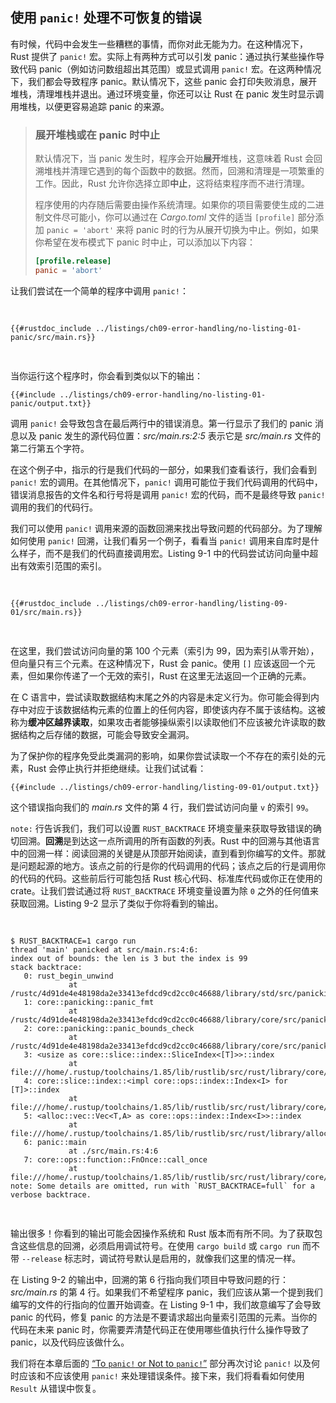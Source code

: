 ## 使用 `panic!` 处理不可恢复的错误

有时候，代码中会发生一些糟糕的事情，而你对此无能为力。在这种情况下，Rust 提供了 `panic!` 宏。实际上有两种方式可以引发 panic：通过执行某些操作导致代码 panic（例如访问数组超出其范围）或显式调用 `panic!` 宏。在这两种情况下，我们都会导致程序 panic。默认情况下，这些 panic 会打印失败消息，展开堆栈，清理堆栈并退出。通过环境变量，你还可以让 Rust 在 panic 发生时显示调用堆栈，以便更容易追踪 panic 的来源。

> ### 展开堆栈或在 panic 时中止
>
> 默认情况下，当 panic 发生时，程序会开始**展开**堆栈，这意味着 Rust 会回溯堆栈并清理它遇到的每个函数中的数据。然而，回溯和清理是一项繁重的工作。因此，Rust 允许你选择立即**中止**，这将结束程序而不进行清理。
>
> 程序使用的内存随后需要由操作系统清理。如果你的项目需要使生成的二进制文件尽可能小，你可以通过在 _Cargo.toml_ 文件的适当 `[profile]` 部分添加 `panic = 'abort'` 来将 panic 时的行为从展开切换为中止。例如，如果你希望在发布模式下 panic 时中止，可以添加以下内容：
>
> ```toml
> [profile.release]
> panic = 'abort'
> ```

让我们尝试在一个简单的程序中调用 `panic!`：

<Listing file-name="src/main.rs">

```rust,should_panic,panics
{{#rustdoc_include ../listings/ch09-error-handling/no-listing-01-panic/src/main.rs}}
```

</Listing>

当你运行这个程序时，你会看到类似以下的输出：

```console
{{#include ../listings/ch09-error-handling/no-listing-01-panic/output.txt}}
```

调用 `panic!` 会导致包含在最后两行中的错误消息。第一行显示了我们的 panic 消息以及 panic 发生的源代码位置：_src/main.rs:2:5_ 表示它是 _src/main.rs_ 文件的第二行第五个字符。

在这个例子中，指示的行是我们代码的一部分，如果我们查看该行，我们会看到 `panic!` 宏的调用。在其他情况下，`panic!` 调用可能位于我们代码调用的代码中，错误消息报告的文件名和行号将是调用 `panic!` 宏的代码，而不是最终导致 `panic!` 调用的我们的代码行。

<!-- 旧标题。不要删除，否则链接可能会失效。 -->

<a id="using-a-panic-backtrace"></a>

我们可以使用 `panic!` 调用来源的函数回溯来找出导致问题的代码部分。为了理解如何使用 `panic!` 回溯，让我们看另一个例子，看看当 `panic!` 调用来自库时是什么样子，而不是我们的代码直接调用宏。Listing 9-1 中的代码尝试访问向量中超出有效索引范围的索引。

<Listing number="9-1" file-name="src/main.rs" caption="尝试访问向量末尾之外的元素，这将导致 `panic!` 调用">

```rust,should_panic,panics
{{#rustdoc_include ../listings/ch09-error-handling/listing-09-01/src/main.rs}}
```

</Listing>

在这里，我们尝试访问向量的第 100 个元素（索引为 99，因为索引从零开始），但向量只有三个元素。在这种情况下，Rust 会 panic。使用 `[]` 应该返回一个元素，但如果你传递了一个无效的索引，Rust 在这里无法返回一个正确的元素。

在 C 语言中，尝试读取数据结构末尾之外的内容是未定义行为。你可能会得到内存中对应于该数据结构元素的位置上的任何内容，即使该内存不属于该结构。这被称为**缓冲区越界读取**，如果攻击者能够操纵索引以读取他们不应该被允许读取的数据结构之后存储的数据，可能会导致安全漏洞。

为了保护你的程序免受此类漏洞的影响，如果你尝试读取一个不存在的索引处的元素，Rust 会停止执行并拒绝继续。让我们试试看：

```console
{{#include ../listings/ch09-error-handling/listing-09-01/output.txt}}
```

这个错误指向我们的 _main.rs_ 文件的第 4 行，我们尝试访问向量 `v` 的索引 `99`。

`note:` 行告诉我们，我们可以设置 `RUST_BACKTRACE` 环境变量来获取导致错误的确切回溯。**回溯**是到达这一点所调用的所有函数的列表。Rust 中的回溯与其他语言中的回溯一样：阅读回溯的关键是从顶部开始阅读，直到看到你编写的文件。那就是问题起源的地方。该点之前的行是你的代码调用的代码；该点之后的行是调用你的代码的代码。这些前后行可能包括 Rust 核心代码、标准库代码或你正在使用的 crate。让我们尝试通过将 `RUST_BACKTRACE` 环境变量设置为除 `0` 之外的任何值来获取回溯。Listing 9-2 显示了类似于你将看到的输出。

<!-- manual-regeneration
cd listings/ch09-error-handling/listing-09-01
RUST_BACKTRACE=1 cargo run
copy the backtrace output below
check the backtrace number mentioned in the text below the listing
-->

<Listing number="9-2" caption="当设置环境变量 `RUST_BACKTRACE` 时，由 `panic!` 调用生成的回溯">

```console
$ RUST_BACKTRACE=1 cargo run
thread 'main' panicked at src/main.rs:4:6:
index out of bounds: the len is 3 but the index is 99
stack backtrace:
   0: rust_begin_unwind
             at /rustc/4d91de4e48198da2e33413efdcd9cd2cc0c46688/library/std/src/panicking.rs:692:5
   1: core::panicking::panic_fmt
             at /rustc/4d91de4e48198da2e33413efdcd9cd2cc0c46688/library/core/src/panicking.rs:75:14
   2: core::panicking::panic_bounds_check
             at /rustc/4d91de4e48198da2e33413efdcd9cd2cc0c46688/library/core/src/panicking.rs:273:5
   3: <usize as core::slice::index::SliceIndex<[T]>>::index
             at file:///home/.rustup/toolchains/1.85/lib/rustlib/src/rust/library/core/src/slice/index.rs:274:10
   4: core::slice::index::<impl core::ops::index::Index<I> for [T]>::index
             at file:///home/.rustup/toolchains/1.85/lib/rustlib/src/rust/library/core/src/slice/index.rs:16:9
   5: <alloc::vec::Vec<T,A> as core::ops::index::Index<I>>::index
             at file:///home/.rustup/toolchains/1.85/lib/rustlib/src/rust/library/alloc/src/vec/mod.rs:3361:9
   6: panic::main
             at ./src/main.rs:4:6
   7: core::ops::function::FnOnce::call_once
             at file:///home/.rustup/toolchains/1.85/lib/rustlib/src/rust/library/core/src/ops/function.rs:250:5
note: Some details are omitted, run with `RUST_BACKTRACE=full` for a verbose backtrace.
```

</Listing>

输出很多！你看到的输出可能会因操作系统和 Rust 版本而有所不同。为了获取包含这些信息的回溯，必须启用调试符号。在使用 `cargo build` 或 `cargo run` 而不带 `--release` 标志时，调试符号默认是启用的，就像我们这里的情况一样。

在 Listing 9-2 的输出中，回溯的第 6 行指向我们项目中导致问题的行：_src/main.rs_ 的第 4 行。如果我们不希望程序 panic，我们应该从第一个提到我们编写的文件的行指向的位置开始调查。在 Listing 9-1 中，我们故意编写了会导致 panic 的代码，修复 panic 的方法是不要请求超出向量索引范围的元素。当你的代码在未来 panic 时，你需要弄清楚代码正在使用哪些值执行什么操作导致了 panic，以及代码应该做什么。

我们将在本章后面的 [“To `panic!` or Not to `panic!`”][to-panic-or-not-to-panic]<!-- ignore --> 部分再次讨论 `panic!` 以及何时应该和不应该使用 `panic!` 来处理错误条件。接下来，我们将看看如何使用 `Result` 从错误中恢复。

[to-panic-or-not-to-panic]: ch09-03-to-panic-or-not-to-panic.html#to-panic-or-not-to-panic